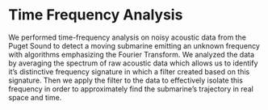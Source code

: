# Time Frequency Analysis
We performed time-frequency analysis on noisy acoustic data from the Puget Sound to detect a
moving submarine emitting an unknown frequency with algorithms emphasizing the Fourier Transform.
We analyzed the data by averaging the spectrum of raw acoustic data which allows us to identify it’s
distinctive frequency signature in which a filter created based on this signature. Then we apply the filter
to the data to effectively isolate this frequency in order to approximately find the submarine’s trajectory
in real space and time.
